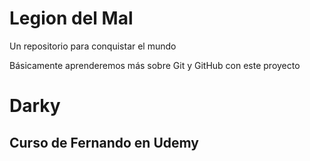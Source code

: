 # Legion del Mal
Un repositorio para conquistar el mundo

Básicamente aprenderemos más sobre Git y GitHub con este proyecto


# Darky


## Curso de Fernando en Udemy

